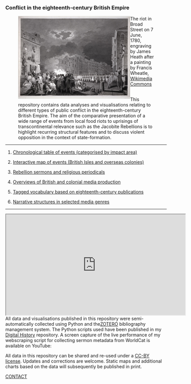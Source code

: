 ### Conflict in the eighteenth-century British Empire


<figure>
    <img src="./assets/GordonRiots.jpg" alt="wikimedia" width="350" align="left" padding="25" /> 
    <figcaption>The riot in Broad Street on 7 June, 1780, engraving by James Heath after a painting by Francis Wheatle, <a href="https://commons.wikimedia.org/wiki/File:Heath_after_Wheatley_-_Gordon_Riots_1780.jpg">Wikimedia Commons</a></figcaption>
<br/>
<p>This repository contains data analyses and visualisations relating to different types of public conflict in the eighteenth-century British Empire. The aim of the comparative presentation of a wide range of events from local food riots to uprisings of transcontinental relevance such as the Jacobite Rebellions is to highlight recurring structural features and to discuss violent opposition in the context of state-formation.</p>
</figure>

<hr>

1) <a href="https://monikabarget.github.io/Revolts/event-table.html">Chronological table of events (categorised by impact area)</a>

2) <a href="https://monikabarget.github.io/Revolts/events.html">Interactive map of events (British Isles and overseas colonies)</a>

3) <a href="https://monikabarget.github.io/Revolts/sermons.html">Rebellion sermons and religious periodicals</a>

4) <a href="https://monikabarget.github.io/Revolts/overviews.html">Overviews of British and colonial media production</a>

5) <a href="https://monikabarget.github.io/Revolts/overviews.html">Tagged vocabulary based on eighteenth-century publications</a>

6) <a href="https://monikabarget.github.io/Revolts/narratives.html">Narrative structures in selected media genres</a>

<hr>

<iframe width="560" height="315" align="left" src="https://www.youtube.com/embed/3DEF3Nh1XkQ" title="YouTube video player" frameborder="2" allow="accelerometer; autoplay; clipboard-write; encrypted-media; gyroscope; picture-in-picture" allowfullscreen></iframe><p>All data and visualisations published in this repository were semi-automatically collected using Python and the<a href="https://www.zotero.org/groups/2351893/british_riots_and_revolts_of_the_enlightenment_age">ZOTERO</a> bibliography management system. The Python scripts used have been published in my <a href="https://github.com/MonikaBarget/DigitalHistory">Digital History</a> repository. A screen capture of the live performance of my webscraping script for collecting sermon metadata from WorldCat is available on YouTube:</p>

<p>All data in this repository can be shared and re-used under a <a href="https://creativecommons.org/">CC-BY license</a>. Updates and corrections are welcome. Static maps and additional charts based on the data will subsequently be published in print.</p>

[CONTACT](https://monikabarget.github.io/Revolts/contact.html)
